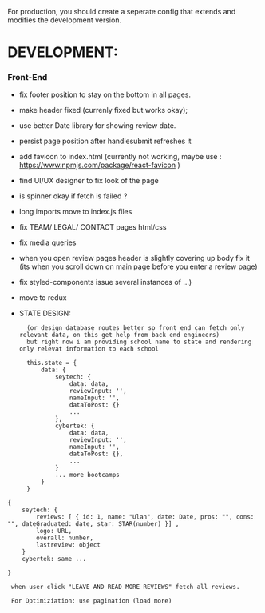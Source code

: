 For production, you should create a seperate config that extends and modifies the development version.
# DEVELOPMENT:

### Front-End
- fix footer position to stay on the bottom in all pages.
- make header fixed (currenly fixed but works okay);
- use better Date library for showing review date.
- persist page position after handlesubmit refreshes it
- add favicon to index.html (currently not working, maybe use : https://www.npmjs.com/package/react-favicon )
- find UI/UX designer to fix look of the page
- is spinner okay if fetch is failed ?
- long imports move to index.js files
- fix TEAM/ LEGAL/ CONTACT pages html/css
- fix media queries 
- when you open review pages header is slightly covering up body fix it (its when you scroll down on main page before you enter a review page)
- fix styled-components issue several instances of ...)

- move to redux 


- STATE DESIGN:
  ```  ideally i want state to be like this:  
    (or design database routes better so front end can fetch only relevant data, on this get help from back end engineers)
    but right now i am providing school name to state and rendering only relevat information to each school

    this.state = {
        data: {
            seytech: {
                data: data,
                reviewInput: '', 
                nameInput: '', 
                dataToPost: {}
                ... 
            },
            cybertek: {
                data: data,
                reviewInput: '', 
                nameInput: '', 
                dataToPost: {},
                ... 
            }
            ... more bootcamps
        }
    }
```
{
    seytech: { 
        reviews: [ { id: 1, name: "Ulan", date: Date, pros: "", cons: "", dateGraduated: date, star: STAR(number) }] , 
        logo: URL,
        overall: number,
        lastreview: object 
    }
    cybertek: same ...

}
 
 when user click "LEAVE AND READ MORE REVIEWS" fetch all reviews.

 For Optimiziation: use pagination (load more)

